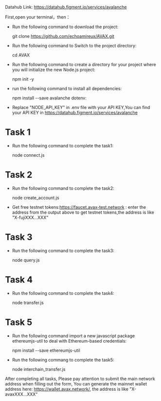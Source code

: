 Datahub Link: https://datahub.figment.io/services/avalanche

First,open your terminal，then：
* Run the following command to download the project:
  
  git clone https://github.com/echoamireux/AVAX.git
* Run the following command to Switch to the project directory:
  
  cd AVAX
* Run the following command to create a directory for your project where you will initialize the new Node.js project:
  
  npm init -y
* run the following command to install all dependencies:
  
  npm install --save avalanche dotenv:
* Replace "NODE_API_KEY" in .env file with your API KEY,You can find your API KEY in https://datahub.figment.io/services/avalanche

# Task 1
* Run the following command to complete the task1:
  
  node connect.js

# Task 2
* Run the following command to complete the task2:
  
  node create_account.js
* Get free testnet tokens:https://faucet.avax-test.network :
  enter the address from the output above to get testnet tokens,the address is like "X-fujiXXX...XXX“

# Task 3
* Run the following command to complete the task3:
  
  node query.js

# Task 4
* Run the following command to complete the task4:
  
  node transfer.js

# Task 5
* Run the following command  import a new javascript package ethereumjs-util to deal with Ethereum-based credentials:
  
  npm install --save ethereumjs-util
* Run the following commang to complete the task5:
  
  node interchain_transfer.js

After completing all tasks, Please pay attention to submit the main network address when filling out the form, You can generate the mainnet wallet address here:
https://wallet.avax.network/, the address is like "X-avaxXXX...XXX“

